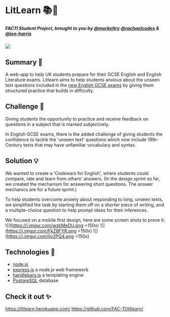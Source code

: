 # LitLearn :books::iphone:
##### _*FAC11 Student Project, brought to you by [@morkeltry](https://github.com/morkeltry) [@rachaelcodes](https://github.com/rachaelcodes) & [@jen-harris](https://github.com/Jen-Harris)*_

![](https://i.imgur.com/3HFRfQQ.jpg)

## Summary :page_with_curl: 

A web-app to help UK students prepare for their GCSE English and English Literature exams. Litlearn aims to help students anxious about the unseen text questions included in the [new English GCSE exams](http://www.telegraph.co.uk/education/2017/07/18/students-find-new-english-gcse-torturous-may-deterred-continuing/) by giving them structured practice that builds in difficulty.

## Challenge :dizzy:
Giving students the opportunity to practice and receive feedback on questions in a subject that is marked subjectively. 

In English GCSE exams, there is the added challenge of giving students the confidence to tackle the 'unseen text' questions which now include 19th-Century texts that may have unfamiliar vocabulary and syntax.
## Solution :bulb:
We wanted to create a 'Codewars for English', where students could compare, rate and learn from others' answers. (In the design sprint so far, we created the mechanism for answering short questions. The answer mechanics are for a future sprint.)

To help students overcome anxiety about responding to long, unseen texts, we simplified the task by starting them off on a shorter piece of writing, and a multiple-choice question to help prompt ideas for their inferences.

We focused on a mobile first design, here are some screen shots to prove it: 
![](https://i.imgur.com/wzkMeDU.png =150x) ![](https://i.imgur.com/FkZ8FYR.png =150x) ![](https://i.imgur.com/iIv2PQ4.png =150x)


## Technologies :floppy_disk:
* [node.js](https://nodejs.org/en/)
* [express.js](https://expressjs.com/) a node.js web framework
* [handlebars.js](http://handlebarsjs.com/) a templating engine
* [PostgreSQL](https://www.postgresql.org/) database


## Check it out :sparkles:
https://litlearn.herokuapp.com/
https://github.com/FAC-11/litlearn/


